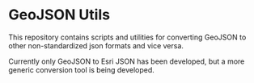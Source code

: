 GeoJSON Utils
=========

This repository contains scripts and utilities for converting GeoJSON to other non-standardized json formats and vice versa. 

Currently only GeoJSON to Esri JSON has been developed, but a more generic conversion tool is being developed. 


